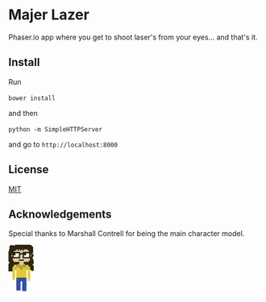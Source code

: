 Majer Lazer
==========
Phaser.io app where you get to shoot laser's from your eyes... and that's it.

## Install

Run

`bower install`

and then

`python -m SimpleHTTPServer`

and go to `http://localhost:8000`

## License
[MIT](https://opensource.org/licenses/MIT)

## Acknowledgements
Special thanks to Marshall Contrell for being the main character model.

![Marshall](./assets/marshall_bighair_eyesleft.png)

